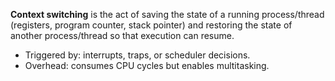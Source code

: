 **Context switching** is the act of saving the state of a running process/thread (registers, program counter, stack pointer) and restoring the state of another process/thread so that execution can resume.  
- Triggered by: interrupts, traps, or scheduler decisions.  
- Overhead: consumes CPU cycles but enables multitasking.
